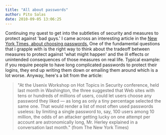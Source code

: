 ```yaml
---
title: "All about passwords"
author: Pito Salas
date: 2010-09-05 13:06:25
---
```



Continuing my quest to get into the subtleties of security and measures to
protect against 'bad guys.' I came across an interesting article in the [New
York Times, about choosing
passwords.](<http://www.nytimes.com/2010/09/05/business/05digi.html>)  One of
the fundamental questions that i grapple with is the right way to think about
the tradeoff between measures to protect against 'what might happen' and the
ill effects or unintended consequences of those measures on real life. Typical
example: if you require people to have long complicated passwords to protect
their logins, they end up writing them down or emailing them around which is a
lot worse. Anyway, here's a bit from the article:

> "At the Usenix Workshop on Hot Topics in Security conference, held last
> month in Washington, the three suggested that Web sites with tens or
> hundreds of millions of users, could let users choose any password they
> liked — as long as only a tiny percentage selected the same one. That would
> render a list of most often used passwords useless: by limiting a single
> password to, say, 100 users among 10 million, the odds of an attacker
> getting lucky on one attempt per account are astronomically long, Mr. Herley
> explained in a conversation last month." (from The New York Times)


